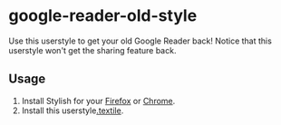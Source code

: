 google-reader-old-style
=============

Use this userstyle to get your old Google Reader back!
Notice that this userstyle won't get the sharing feature back.

Usage
-------

1. Install Stylish for your [Firefox](https://addons.mozilla.org/en-US/firefox/addon/stylish/) or [Chrome](https://chrome.google.com/webstore/detail/fjnbnpbmkenffdnngjfgmeleoegfcffe).
2. Install this userstyle[.textile](http://userstyles.org/styles/55628/old-styled-google-reader?r=1320216007).
